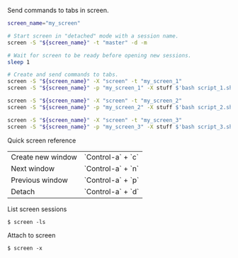 Send commands to tabs in screen.
```sh
screen_name="my_screen"

# Start screen in "detached" mode with a session name.
screen -S "${screen_name}" -t "master" -d -m

# Wait for screen to be ready before opening new sessions.
sleep 1

# Create and send commands to tabs.
screen -S "${screen_name}" -X "screen" -t "my_screen_1"
screen -S "${screen_name}" -p "my_screen_1" -X stuff $'bash script_1.sh\n'

screen -S "${screen_name}" -X "screen" -t "my_screen_2"
screen -S "${screen_name}" -p "my_screen_2" -X stuff $'bash script_2.sh\n'

screen -S "${screen_name}" -X "screen" -t "my_screen_3"
screen -S "${screen_name}" -p "my_screen_3" -X stuff $'bash script_3.sh\n'
```
Quick screen reference
<table>
  <tr>
    <td>Create new window</td>
    <td>`Control-a` + `c`</td>
  </tr>
  <tr>
    <td>Next window</td>
    <td>`Control-a` + `n`</td>
  </tr>
  <tr>
    <td>Previous window</td>
    <td>`Control-a` + `p`</td>
  </tr>
  <tr>
    <td>Detach</td>
    <td>`Control-a` + `d`</td>
  </tr>
</table>

List screen sessions
```
$ screen -ls
```
Attach to screen
```
$ screen -x
```